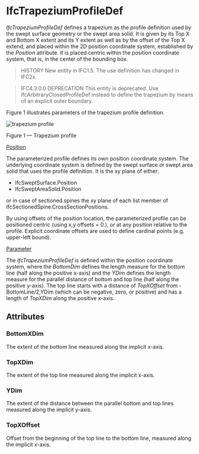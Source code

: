 # IfcTrapeziumProfileDef

_IfcTrapeziumProfileDef_ defines a trapezium as the profile definition used by the swept surface geometry or the swept area solid. It is given by its Top X and Bottom X extent and its Y extent as well as by the offset of the Top X extend, and placed within the 2D position coordinate system, established by the _Position_ attribute. It is placed centric within the position coordinate system, that is, in the center of the bounding box.

> HISTORY New entity in IFC1.5. The use definition has changed in IFC2x.

> IFC4.3.0.0 DEPRECATION This entity is deprecated. Use IfcArbitraryClosedProfileDef instead to define the trapezium by means of an explicit outer boundary.

Figure 1 illustrates parameters of the trapezium profile definition.

![trapezium profile](../../../../figures/ifctrapeziumprofiledef-layout1.gif)

Figure 1 &mdash; Trapezium profile

<u>Position</u>

The parameterized profile defines its own position coordinate system. The underlying coordinate system is defined by the swept surface or swept area solid that uses the profile definition. It is the xy plane of either:

 * IfcSweptSurface.Position
 * IfcSweptAreaSolid.Position

or in case of sectioned spines the xy plane of each list member of IfcSectionedSpine.CrossSectionPositions.

By using offsets of the position location, the parameterized profile
can be positioned centric (using x,y offsets = 0.), or at any position
relative to the profile. Explicit coordinate offsets are used to define
cardinal points (e.g. upper-left bound).

<u>Parameter</u>

The <em>IfcTrapeziumProfileDef</em> is defined within the position coordinate system, where the <em>BottomDim</em> defines the length measure for the bottom line (half along the positive x-axis) and the <em>YDim</em> defines the length measure for the parallel distance of bottom and top line (half along the positive y-axis). The top line starts with a distance of <em>TopXOffset</em> from -BottomLine/2,YDim (which can be negative, zero, or positive) and has a length of <em>TopXDim</em> along the positive x-axis.


## Attributes

### BottomXDim
The extent of the bottom line measured along the implicit x-axis.

### TopXDim
The extent of the top line measured along the implicit x-axis.

### YDim
The extent of the distance between the parallel bottom and top lines measured along the implicit y-axis.

### TopXOffset
Offset from the beginning of the top line to the bottom line, measured along the implicit x-axis.
